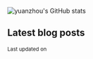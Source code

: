 <!--
**yuanzhou/yuanzhou** is a ✨ _special_ ✨ repository because its `README.md` (this file) appears on your GitHub profile.

Here are some ideas to get you started:

- 🔭 I’m currently working on ...
- 🌱 I’m currently learning ...
- 👯 I’m looking to collaborate on ...
- 🤔 I’m looking for help with ...
- 💬 Ask me about ...
- 📫 How to reach me: ...
- 😄 Pronouns: ...
- ⚡ Fun fact: ...
-->

![yuanzhou's GitHub stats](https://github-readme-stats.vercel.app/api?username=yuanzhou\&rank_icon=github&include_all_commits=true&show=reviews,prs_merged)


## Latest blog posts

<!-- blog start -->
<!-- blog end -->

<sub>Last updated on <!-- last_updated start --><!-- last_updated end --></sub>
